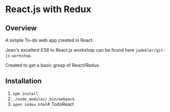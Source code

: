 # React.js with Redux

## Overview
A simple To-do web app created in React.

Jean's excellent ES6 to React.js workshop can be found here `jadekler/git-js-workshop`.

Created to get a basic grasp of React/Redux. 

## Installation

1. `npm install`
1. `./node_modules/.bin/webpack`
1. `open index.html`# TodoReact
